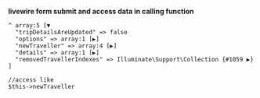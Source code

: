 **livewire form submit and access data in calling function**

```
^ array:5 [▼
  "tripDetailsAreUpdated" => false
  "options" => array:1 [▶]
  "newTraveller" => array:4 [▶]
  "details" => array:1 [▶]
  "removedTravellerIndexes" => Illuminate\Support\Collection {#1059 ▶}
]

//access like
$this->newTraveller
```
